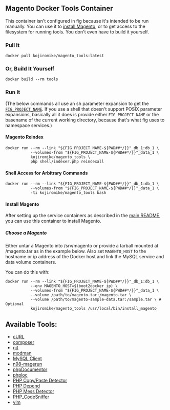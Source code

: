 ## Magento Docker Tools Container

This container isn't configured in fig because it's intended to be run manually. You can use it to [install Magento](#installing-magento), or to get access to the filesystem for running tools. You don't even have to build it yourself.

### Pull It

    docker pull kojiromike/magento_tools:latest

### Or, Build It Yourself

    docker build --rm tools

### Run It

(The below commands all use an sh parameter expansion to get the [`FIG_PROJECT_NAME`](http://www.fig.sh/cli.html#FIG_PROJECT_NAME). If you use a shell that doesn't support POSIX parameter expansions, basically all it does is provide either `FIG_PROJECT_NAME` or the basename of the current working directory, because that's what fig uses to namespace services.)

#### Magento Reindex

    docker run --rm --link "${FIG_PROJECT_NAME-${PWD##*/}}"_db_1:db_1 \
               --volumes-from "${FIG_PROJECT_NAME-${PWD##*/}}"_data_1 \
               kojiromike/magento_tools \
               php shell/indexer.php reindexall

#### Shell Access for Arbitrary Commands

    docker run --rm --link "${FIG_PROJECT_NAME-${PWD##*/}}"_db_1:db_1 \
               --volumes-from "${FIG_PROJECT_NAME-${PWD##*/}}"_data_1 \
               -ti kojiromike/magento_tools bash

#### Install Magento

After setting up the service containers as described in the [main README](https://github.com/kojiromike/docker-magento/README.md), you can use this container to install Magento.

##### Choose a Magento

Either untar a Magento into /srv/magento or provide a tarball mounted at /magento.tar as in the example below. Also set `MAGENTO_HOST` to the hostname or ip address of the Docker host and link the MySQL service and data volume containers.

You can do this with:

    docker run --rm --link "${FIG_PROJECT_NAME-${PWD##*/}}"_db_1:db_1 \
               --env MAGENTO_HOST=$(boot2docker ip) \
               --volumes-from "${FIG_PROJECT_NAME-${PWD##*/}}"_data_1 \
               --volume /path/to/magento.tar:/magento.tar \
               --volume /path/to/magento-sample-data.tar:/sample.tar \ # Optional
               kojiromike/magento_tools /usr/local/bin/install_magento

## Available Tools:

- [cURL](http://curl.haxx.se/)
- [composer](https://getcomposer.org/)
- [git](http://git-scm.com/)
- [modman](https://github.com/colinmollenhour/modman)
- [MySQL Client](http://dev.mysql.com/doc/refman/5.6/en/programs-client.html)
- [n98-magerun](https://github.com/netz98/n98-magerun)
- [phpDocumentor](http://www.phpdoc.org/)
- [phploc](https://github.com/sebastianbergmann/phploc)
- [PHP Copy/Paste Detector](https://github.com/sebastianbergmann/phpcpd)
- [PHP Depend](http://pdepend.org/)
- [PHP Mess Detector](http://phpmd.org/)
- [PHP\_CodeSniffer](https://github.com/squizlabs/PHP_CodeSniffer)
- [vim](http://www.vim.org/about.php)

